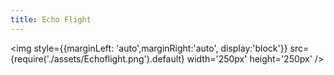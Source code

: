 ```yaml
---
title: Echo Flight
---
```


<img  style={{marginLeft: 'auto',marginRight:'auto', display:'block'}}
src={require('./assets/Echoflight.png').default} width='250px' height='250px' />
